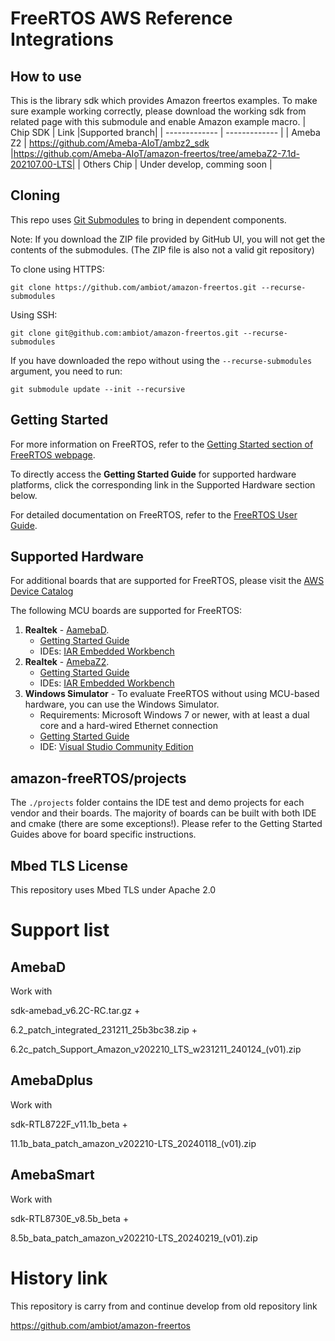 # FreeRTOS AWS Reference Integrations
## How to use
This is the library sdk which provides Amazon freertos examples. To make sure example working correctly, please download the working sdk from related page with this submodule and enable Amazon example macro.
| Chip SDK  | Link |Supported branch|
| ------------- | ------------- |
| Ameba Z2  | https://github.com/Ameba-AIoT/ambz2_sdk |https://github.com/Ameba-AIoT/amazon-freertos/tree/amebaZ2-7.1d-202107.00-LTS|
| Others Chip  | Under develop, comming soon  |

## Cloning
This repo uses [Git Submodules](https://git-scm.com/book/en/v2/Git-Tools-Submodules) to bring in dependent components.

Note: If you download the ZIP file provided by GitHub UI, you will not get the contents of the submodules. (The ZIP file is also not a valid git repository)

To clone using HTTPS:
```
git clone https://github.com/ambiot/amazon-freertos.git --recurse-submodules
```
Using SSH:
```
git clone git@github.com:ambiot/amazon-freertos.git --recurse-submodules
```

If you have downloaded the repo without using the `--recurse-submodules` argument, you need to run:
```
git submodule update --init --recursive
```

## Getting Started

For more information on FreeRTOS, refer to the [Getting Started section of FreeRTOS webpage](https://aws.amazon.com/freertos).

To directly access the **Getting Started Guide** for supported hardware platforms, click the corresponding link in the Supported Hardware section below.

For detailed documentation on FreeRTOS, refer to the [FreeRTOS User Guide](https://aws.amazon.com/documentation/freertos).

## Supported Hardware

For additional boards that are supported for FreeRTOS, please visit the [AWS Device Catalog](https://devices.amazonaws.com/search?kw=freertos)

The following MCU boards are supported for FreeRTOS:
1. **Realtek** - [AamebaD](https://www.amebaiot.com/en/amebad).
    * [Getting Started Guide](https://github.com/ambiot/amazon-freertos/blob/master/AmebaD_Amazon_FreeRTOS_Getting_Started_Guide_v1.6.pdf)
    * IDEs: [IAR Embedded Workbench](https://www.iar.com/iar-embedded-workbench/partners/texas-instruments)
2. **Realtek** - [AmebaZ2](https://www.amebaiot.com/en/amebaz2).
    * [Getting Started Guide](https://github.com/ambiot/amazon-freertos/blob/master/AmebaZ2_Amazon_FreeRTOS_Getting_Started_Guide_v1.0.pdf)
    * IDEs: [IAR Embedded Workbench](https://www.iar.com/iar-embedded-workbench/partners/texas-instruments)
3. **Windows Simulator** - To evaluate FreeRTOS without using MCU-based hardware, you can use the Windows Simulator.
    * Requirements: Microsoft Windows 7 or newer, with at least a dual core and a hard-wired Ethernet connection
    * [Getting Started Guide](https://docs.aws.amazon.com/freertos/latest/userguide/getting_started_windows.html)
    * IDE: [Visual Studio Community Edition](https://www.visualstudio.com/downloads/)


## amazon-freeRTOS/projects
The ```./projects``` folder contains the IDE test and demo projects for each vendor and their boards. The majority of boards can be built with both IDE and cmake (there are some exceptions!). Please refer to the Getting Started Guides above for board specific instructions.

## Mbed TLS License
This repository uses Mbed TLS under Apache 2.0

# Support list

## AmebaD
Work with 

sdk-amebad_v6.2C-RC.tar.gz + 

6.2_patch_integrated_231211_25b3bc38.zip +

6.2c_patch_Support_Amazon_v202210_LTS_w231211_240124_(v01).zip


## AmebaDplus
Work with

sdk-RTL8722F_v11.1b_beta +

11.1b_bata_patch_amazon_v202210-LTS_20240118_(v01).zip


## AmebaSmart
Work with

sdk-RTL8730E_v8.5b_beta + 

8.5b_bata_patch_amazon_v202210-LTS_20240219_(v01).zip

# History link

This repository is carry from and continue develop from old repository link

https://github.com/ambiot/amazon-freertos
